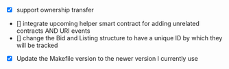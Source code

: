 - [X] support ownership transfer
- [] integrate upcoming helper smart contract for adding unrelated contracts AND URI events 
- [] change the Bid and Listing structure to have a unique ID by which they will be tracked
- [x] Update the Makefile version to the newer version I currently use 

